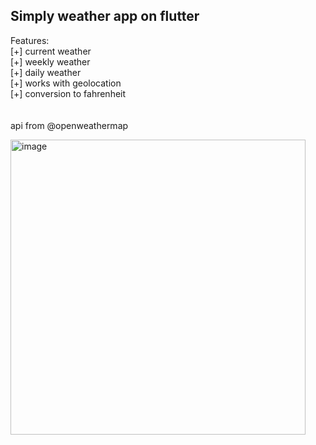 ## Simply weather app on flutter


Features: <br />
[+] current weather <br />
[+] weekly weather <br />
[+] daily weather <br />
[+] works with geolocation <br />
[+] conversion to fahrenheit <br />
<br />
<br />
api from @openweathermap


<img width="472" alt="image" src="https://user-images.githubusercontent.com/13612782/147417795-739a29a0-2705-4035-956d-10de71747edb.png">
